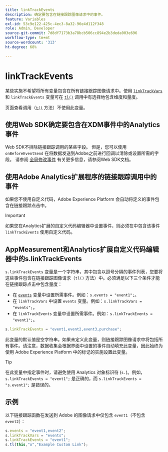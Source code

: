 ```yaml
---
title: linkTrackEvents
description: 确定要包含在链接跟踪图像请求中的事件。
feature: Variables
exl-id: 53c9e122-425c-4ec3-8a32-96e4d112f348
role: Admin, Developer
source-git-commit: 7d8df7173b3a78bcb506cc894e2b3deda003e696
workflow-type: tm+mt
source-wordcount: '313'
ht-degree: 68%

---
```


# linkTrackEvents

某些实施不希望将所有变量包含在所有链接跟踪图像请求中。使用 [`linkTrackVars`](linktrackvars.md) 和 `linkTrackEvents` 变量可在 [`tl()`](../functions/tl-method.md) 调用中有选择地包含维度和量度。

页面查看调用（[`t()`](../functions/t-method.md) 方法）不使用此变量。

## 使用Web SDK确定要包含在XDM事件中的Analytics事件

Web SDK不排除链接跟踪调用的某些字段。 但是，您可以使用 `onBeforeEventSend` 在将数据发送到Adobe之前进行回调以清除或设置所需的字段。 请参阅 [全局修改事件](https://experienceleague.adobe.com/docs/experience-platform/edge/fundamentals/tracking-events.html#modifying-events-globally) 有关更多信息，请参阅Web SDK文档。

## 使用Adobe Analytics扩展程序的链接跟踪调用中的事件

如果您不使用自定义代码，Adobe Experience Platform 会自动将定义的事件包含在链接跟踪点击中。

>[!IMPORTANT]
>
>如果您在Analytics扩展的自定义代码编辑器中设置事件，则必须在中包含该事件 `linkTrackEvents` 使用自定义代码。

## AppMeasurement和Analytics扩展自定义代码编辑器中的s.linkTrackEvents

`s.linkTrackEvents` 变量是一个字符串，其中包含以逗号分隔的事件列表，您要将这些事件包含在链接跟踪图像请求（`tl()` 方法）中。必须满足以下三个条件才能在链接跟踪点击中包含量度：

* 在 [`events`](../page-vars/events/events-overview.md) 变量中设置所需事件。例如：`s.events = "event1";`。
* 在 `linkTrackVars` 中设置 `events` 变量。例如：`s.linkTrackVars = "events";`。
* 在 `linkTrackEvents` 变量中设置所需事件。例如：`s.linkTrackEvents = "event1";`。

```js
s.linkTrackEvents = "event1,event2,event3,purchase";
```

此变量的默认值是空字符串。如果未定义此变量，则链接跟踪图像请求中将包括所有事件。请注意，数据收集会根据界面中设置的事件自动填充此变量，因此始终为使用 Adobe Experience Platform 中的标记的实施设置此变量。

>[!TIP]
>
>在此变量中指定事件时，请避免使用 Analytics 对象标识符 (`s.`)。例如，`s.linkTrackEvents = "event1";` 是正确的，而 `s.linkTrackEvents = "s.event1";` 是错误的。

## 示例

以下链接跟踪函数在发送到 Adobe 的图像请求中仅包含 `event1`（不包含 `event2`）：

```js
s.events = "event1,event2";
s.linkTrackVars = "events";
s.linkTrackEvents = "event1";
s.tl(this,"o","Example Custom Link");
```
